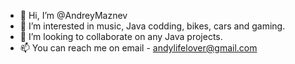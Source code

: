 - 👋 Hi, I’m @AndreyMaznev
- 👀 I’m interested in music, Java codding, bikes, cars and gaming.
- 💞️ I’m looking to collaborate on any Java projects.
- 📫 You can reach me on email - andylifelover@gmail.com  

<!---
AndreyMaznev/AndreyMaznev is a ✨ special ✨ repository because its `README.md` (this file) appears on your GitHub profile.
You can click the Preview link to take a look at your changes.
--->
